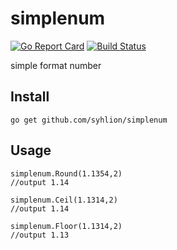 # simplenum

[![Go Report Card](https://goreportcard.com/badge/github.com/syhlion/simplenum)](https://goreportcard.com/report/github.com/syhlion/simplenum)
[![Build Status](https://travis-ci.org/syhlion/simplenum.svg?branch=master)](https://travis-ci.org/syhlion/simplenum)

simple format number

## Install

`go get github.com/syhlion/simplenum`

## Usage

```
simplenum.Round(1.1354,2)
//output 1.14

simplenum.Ceil(1.1314,2)
//output 1.14

simplenum.Floor(1.1314,2)
//output 1.13
```
